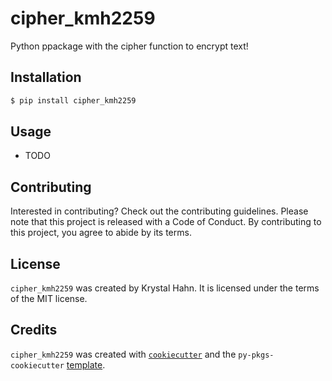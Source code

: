 # cipher_kmh2259

Python ppackage with the cipher function to encrypt text!

## Installation

```bash
$ pip install cipher_kmh2259
```

## Usage

- TODO

## Contributing

Interested in contributing? Check out the contributing guidelines. Please note that this project is released with a Code of Conduct. By contributing to this project, you agree to abide by its terms.

## License

`cipher_kmh2259` was created by Krystal Hahn. It is licensed under the terms of the MIT license.

## Credits

`cipher_kmh2259` was created with [`cookiecutter`](https://cookiecutter.readthedocs.io/en/latest/) and the `py-pkgs-cookiecutter` [template](https://github.com/py-pkgs/py-pkgs-cookiecutter).
